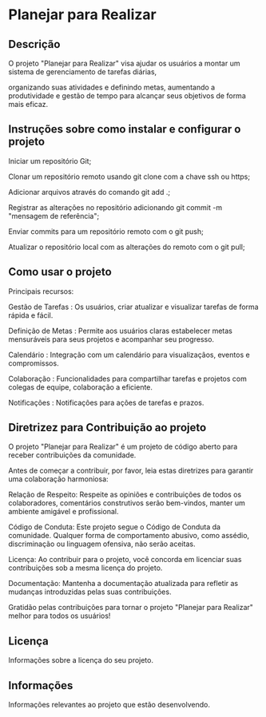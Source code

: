 # Planejar para Realizar


## Descrição

O projeto "Planejar para Realizar" visa ajudar os usuários a montar um sistema de gerenciamento de tarefas diárias,

organizando suas atividades e definindo metas, aumentando a produtividade e gestão de tempo  para alcançar seus objetivos de forma mais eficaz.


## Instruções sobre como instalar e configurar o projeto

Iniciar um repositório Git;

Clonar um repositório remoto usando git clone com a chave ssh ou https;

Adicionar arquivos através do comando git add .;

Registrar as alterações no repositório adicionando git commit -m "mensagem de referência";

Enviar commits para um repositório remoto com o git push;

Atualizar o repositório local com as alterações do remoto com o git pull;





## Como usar o projeto

Principais recursos:

Gestão de Tarefas : Os usuários, criar atualizar e visualizar tarefas de forma rápida e fácil.

Definição de Metas : Permite aos usuários claras estabelecer metas mensuráveis para seus projetos e acompanhar seu progresso.

Calendário : Integração com um calendário para visualizaçãos, eventos e compromissos.

Colaboração : Funcionalidades para compartilhar tarefas e projetos com colegas de equipe, colaboração a eficiente.

Notificações : Notificações para ações de tarefas e prazos.


## Diretrizez para Contribuição ao projeto

O projeto "Planejar para Realizar" é um projeto de código aberto para receber contribuições da comunidade. 

Antes de começar a contribuir, por favor, leia estas diretrizes para garantir uma colaboração harmoniosa:

Relação de Respeito: Respeite as opiniões e contribuições de todos os colaboradores, comentários construtivos serão bem-vindos, manter um ambiente amigável e profissional.

Código de Conduta: Este projeto segue o Código de Conduta da comunidade. Qualquer forma de comportamento abusivo, como assédio, discriminação ou linguagem ofensiva, não serão aceitas.

Licença: Ao contribuir para o projeto, você concorda em licenciar suas contribuições sob a mesma licença do projeto.

Documentação: Mantenha a documentação atualizada para refletir as mudanças introduzidas pelas suas contribuições.

Gratidão pelas contribuições para tornar o projeto "Planejar para Realizar" melhor para todos os usuários!




## Licença
Informações sobre a licença do seu projeto.

## Informações
Informações relevantes ao projeto que estão desenvolvendo.
